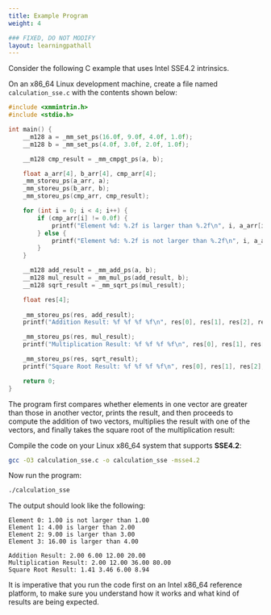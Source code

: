 ```yaml
---
title: Example Program
weight: 4

### FIXED, DO NOT MODIFY
layout: learningpathall
---
```


Consider the following C example that uses Intel SSE4.2 intrinsics.

On an x86_64 Linux development machine, create a file named `calculation_sse.c` with the contents shown below:

```C
#include <xmmintrin.h>
#include <stdio.h>

int main() {
    __m128 a = _mm_set_ps(16.0f, 9.0f, 4.0f, 1.0f);
    __m128 b = _mm_set_ps(4.0f, 3.0f, 2.0f, 1.0f);

    __m128 cmp_result = _mm_cmpgt_ps(a, b);

    float a_arr[4], b_arr[4], cmp_arr[4];
    _mm_storeu_ps(a_arr, a);
    _mm_storeu_ps(b_arr, b);
    _mm_storeu_ps(cmp_arr, cmp_result);

    for (int i = 0; i < 4; i++) {
        if (cmp_arr[i] != 0.0f) {
            printf("Element %d: %.2f is larger than %.2f\n", i, a_arr[i], b_arr[i]);
        } else {
            printf("Element %d: %.2f is not larger than %.2f\n", i, a_arr[i], b_arr[i]);
        }
    }

    __m128 add_result = _mm_add_ps(a, b);
    __m128 mul_result = _mm_mul_ps(add_result, b);
    __m128 sqrt_result = _mm_sqrt_ps(mul_result);

    float res[4];
    
    _mm_storeu_ps(res, add_result);
    printf("Addition Result: %f %f %f %f\n", res[0], res[1], res[2], res[3]);

    _mm_storeu_ps(res, mul_result);
    printf("Multiplication Result: %f %f %f %f\n", res[0], res[1], res[2], res[3]);

    _mm_storeu_ps(res, sqrt_result);
    printf("Square Root Result: %f %f %f %f\n", res[0], res[1], res[2], res[3]);

    return 0;
}
```

The program first compares whether elements in one vector are greater than those in another vector, prints the result, and then proceeds to compute the addition of two vectors, multiplies the result with one of the vectors, and finally takes the square root of the multiplication result:

Compile the code on your Linux x86_64 system that supports **SSE4.2**:

```bash
gcc -O3 calculation_sse.c -o calculation_sse -msse4.2
```

Now run the program:

```bash
./calculation_sse
```

The output should look like the following:
```output
Element 0: 1.00 is not larger than 1.00
Element 1: 4.00 is larger than 2.00
Element 2: 9.00 is larger than 3.00
Element 3: 16.00 is larger than 4.00

Addition Result: 2.00 6.00 12.00 20.00
Multiplication Result: 2.00 12.00 36.00 80.00
Square Root Result: 1.41 3.46 6.00 8.94
```

It is imperative that you run the code first on an Intel x86_64 reference platform, to make sure you understand how it works and what kind of results are being expected.
